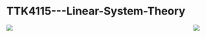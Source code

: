 # TTK4115---Linear-System-Theory
<p><img align="right" src="https://github.com/khuongh/helicopterhelicopter/TTK4115---Linear-System-Theory/blob/main/helicopterhelicopter.gif" /></p>
<p><img align="left" src="https://github.com/khuongh/helicopterhelicopter/TTK4115---Linear-System-Theory/blob/main/helicopterhelicopter.gif" /></p>
